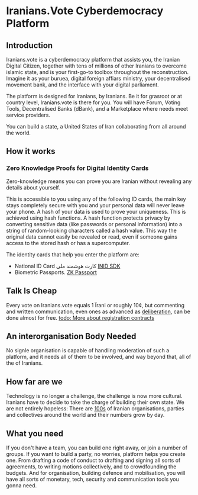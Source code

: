 # Iranians.Vote Cyberdemocracy Platform


## Introduction
Iranians.vote is a cyberdemocracy platform that assists you, the Iranian Digital Citizen, together with tens of millions of other Iranians to overcome islamic state, and is your first-go-to toolbox throughout the reconstruction. Imagine it as your buruea, digital foreign affiars ministry, your decentralised movement bank, and the interface with your digital parliament.


The platform is designed for Iranians, by Iranians. Be it for grasroot or at country level, Iranians.vote is there for you.
You will have Forum, Voting Tools, Decentralised Banks (dBank), and a Marketplace where needs meet service providers.

You can build a state, a United States of Iran collaborating from all around the world.

## How it works
### Zero Knowledge Proofs for Digital Identity Cards
Zero-knowledge means you can prove you are Iranian without revealing any details about yourself. 

This is accessible to you using any of the following ID cards, the main key stays completely secure with you and your personal data will never leave your phone.
A hash of your data is used to prove your uniqueness. This is achieved using hash functions. A hash function protects privacy by converting sensitive data (like passwords or personal information) into a string of random-looking characters called a hash value. This way the original data cannot easily be revealed or read, even if someone gains access to the stored hash or has a supercomputer.

The identity cards that help you enter the platform are: 
- National ID Card کارت هوشمند ملی [INID SDK](https://github.com/Iranians-Vote-Digital-Democracy/INIDOSDK)
- Biometric Passports. [ZK Passport](https://github.com/rarimo/#zk-passport)

## Talk Is Cheap
Every vote on Iranians.vote equals 1 Ïrani or roughly 10¢, but commenting and written communication, even ones as advanced as [deliberation](https://deliberation.stanford.edu/), can be done almost for free. [todo: More about registration contracts]()


## An interorganisation Body Needed
No signle organisation is capable of handling moderation of such a platform, and it needs all of them to be involved, and way beyond that, all of the of Iranians.

## How far are we
Technology is no longer a challenge, the challenge is now more cultural. Iranians have to decide to take the charge of building their own state. We are not entirely hopeless: There are [100s](https://github.com/Atlasiran/Atlas-website/issues/29#issuecomment-2557870664) of Iranian organisations, parties and collectives around the world and their numbers grow by day.

## What you need
If you don't have a team, you can build one right away, or join a number of groups. If you want to build a party, no worries, platform helps you create one. From drafting a code of conduct to drafting and signing all sorts of agreements, to writing motions collectively, and to crowdfounding the budgets. And for organisation, building defence and mobilisation, you will have all sorts of monetary, tech, security and communication tools you gonna need. 








